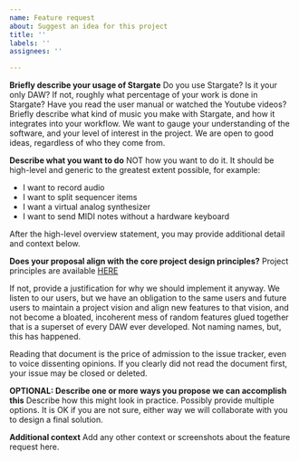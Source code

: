 ```yaml
---
name: Feature request
about: Suggest an idea for this project
title: ''
labels: ''
assignees: ''

---
```


**Briefly describe your usage of Stargate**
Do you use Stargate?  Is it your only DAW?  If not, roughly what percentage of
your work is done in Stargate?  Have you read the user manual or watched the
Youtube videos?  Briefly describe what kind of music you make with Stargate,
and how it integrates into your workflow.  We want to gauge your understanding
of the software, and your level of interest in the project.  We are open to
good ideas, regardless of who they come from.

**Describe what you want to do**
NOT how you want to do it.  It should be high-level and generic to the greatest
extent possible, for example:
- I want to record audio
- I want to split sequencer items
- I want a virtual analog synthesizer
- I want to send MIDI notes without a hardware keyboard

After the high-level overview statement, you may provide additional detail and
context below.

**Does your proposal align with the core project design principles?**
Project principles are available [HERE](
  https://github.com/stargateaudio/stargate/docs/project_design_principles.md
)

If not, provide a justification for why we should implement it anyway.  We
listen to our users, but we have an obligation to the same users and future
users to maintain a project vision and align new features to that vision, and
not become a bloated, incoherent mess of random features glued together that
is a superset of every DAW ever developed.  Not naming names, but, this has
happened.

Reading that document is the price of admission to the issue tracker, even to
voice dissenting opinions.  If you clearly did not read the document first,
your issue may be closed or deleted.

**OPTIONAL: Describe one or more ways you propose we can accomplish this**
Describe how this might look in practice.  Possibly provide multiple options.
It is OK if you are not sure, either way we will collaborate with you to design
a final solution.

**Additional context**
Add any other context or screenshots about the feature request here.

